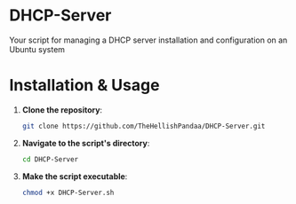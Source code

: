 # DHCP-Server

Your script for managing a DHCP server installation and configuration on an Ubuntu system

# Installation & Usage

1. **Clone the repository**:

   ```bash
   git clone https://github.com/TheHellishPandaa/DHCP-Server.git
   ```

2. **Navigate to the script's directory**:

   ```bash
   cd DHCP-Server
   ```

3. **Make the script executable**:

   ```bash
   chmod +x DHCP-Server.sh
   ```

   

